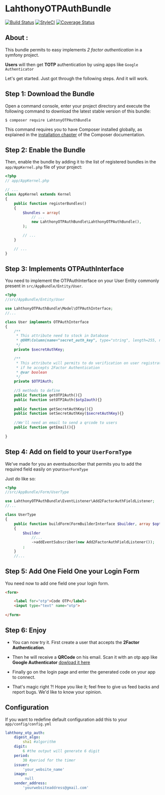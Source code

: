LahthonyOTPAuthBundle
============

[![Build Status](https://travis-ci.org/LopezAnthony/LahthonyOTPAuthBundle.svg?branch=featureCI)](https://travis-ci.org/LopezAnthony/LahthonyOTPAuthBundle)
[![StyleCI](https://styleci.io/repos/112461062/shield?branch=featureCI)](https://styleci.io/repos/112461062)
[![Coverage Status](https://coveralls.io/repos/github/LopezAnthony/LahthonyOTPAuthBundle/badge.svg?branch=master)](https://coveralls.io/github/LopezAnthony/LahthonyOTPAuthBundle?branch=master)

About :
--------------------------

This bundle permits to easy implements *2 factor authentication* in a symfony project. 

**Users** will then get **TOTP** authentication by using apps like `Google Authenticator`

Let's get started. Just got through the following steps. And it will work.

Step 1: Download the Bundle
---------------------------

Open a command console, enter your project directory and execute the
following command to download the latest stable version of this bundle:

```console
$ composer require LahtonyOTPAuthBundle
```

This command requires you to have Composer installed globally, as explained
in the [installation chapter](https://getcomposer.org/doc/00-intro.md)
of the Composer documentation.

Step 2: Enable the Bundle
-------------------------

Then, enable the bundle by adding it to the list of registered bundles
in the `app/AppKernel.php` file of your project:

```php
<?php
// app/AppKernel.php

// ...
class AppKernel extends Kernel
{
    public function registerBundles()
    {
        $bundles = array(
            // ...
            new LahthonyOTPAuthBundle\LahthonyOTPAuthBundle(),
        );

        // ...
    }

    // ...
}
```

Step 3: Implements OTPAuthInterface
-------------------------

You need to implement the OTPAuthInterface on your User Entity commonly present in `src/AppBundle/Entity/User`.

```php
<?php
//src/AppBundle/Entity/User

use LahthonyOTPAuthBundle\Model\OTPAuthInterface;
//...

class User implements OTPAuthInterface
{
    /**
     * This attribute need to stock in Database 
     * @ORM\Column(name="secret_auth_key", type="string", length=255, nullable=true)
     */
    private $secretAuthKey;

    /**
     * This attribute will permits to do verification on user registration 
     * if he accepts 2Factor Authentication 
     * @var boolean
     */
    private $OTP2Auth;
  
    //5 methods to define
    public function getOTP2Auth(){}
    public function setOTP2Auth($otp2auth){}
    
    public function getSecretAuthKey(){}
    public function setSecretAuthKey($secretAuthKey){}
    
    //We'll need an email to send a qrcode to users
    public function getEmail(){}
        
}
```

Step 4: Add on field to your `UserFormType`
-------------------------

We've made for you an eventsubscriber that permits you to add the required field easily on your`UserFormType`

Just do like so:

```php
<?php
//src/AppBundle/Form/UserType

use LahthonyOTPAuthBundle\EventListener\Add2FactorAuthFieldListener;
//...

class UserType 
{
    public function buildForm(FormBuilderInterface $builder, array $options)
    {
        $builder
            //...
            ->addEventSubscriber(new Add2FactorAuthFieldListener());
        ;
    }
    //...
```
Step 5: Add One Field One your Login Form
-------------------------

You need now to add one field one your login form.

```html
<form>

    <label for="otp">Code OTP</label>
    <input type="text" name="otp">
    
</form>
```

Step 6: Enjoy
-------------------------

- You can now try it. First create a user that accepts the **2Factor Authentication**.

- Then he will receive a **QRCode** on his email. Scan it with an otp app like **Google Authenticator** [dowload it here](https://play.google.com/store/apps/details?id=com.google.android.apps.authenticator2&hl=fr)

- Finally go on the login page and enter the generated code on your app to connect.

- That's magic right ?! Hope you like it; feel free to give us feed backs and report bugs. We'd like to know your opinion. 

Configuration
-------------------------

If you want to redefine default configuration add this to your `app/config/config.yml`

```yaml
lahthony_otp_auth:
    digest_algo:
        sha1 #algorithm
    digit:
        6 #the output will generate 6 digit 
    period:
        30 #period for the timer
    issuer:
        'your_website_name'
    image:
         null
    sender_address:
        'yourwebsiteaddress@gmail.com'
```
